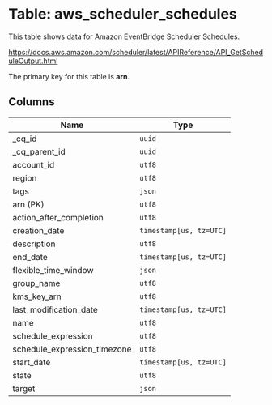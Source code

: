 # Table: aws_scheduler_schedules

This table shows data for Amazon EventBridge Scheduler Schedules.

https://docs.aws.amazon.com/scheduler/latest/APIReference/API_GetScheduleOutput.html

The primary key for this table is **arn**.

## Columns

| Name          | Type          |
| ------------- | ------------- |
|_cq_id|`uuid`|
|_cq_parent_id|`uuid`|
|account_id|`utf8`|
|region|`utf8`|
|tags|`json`|
|arn (PK)|`utf8`|
|action_after_completion|`utf8`|
|creation_date|`timestamp[us, tz=UTC]`|
|description|`utf8`|
|end_date|`timestamp[us, tz=UTC]`|
|flexible_time_window|`json`|
|group_name|`utf8`|
|kms_key_arn|`utf8`|
|last_modification_date|`timestamp[us, tz=UTC]`|
|name|`utf8`|
|schedule_expression|`utf8`|
|schedule_expression_timezone|`utf8`|
|start_date|`timestamp[us, tz=UTC]`|
|state|`utf8`|
|target|`json`|